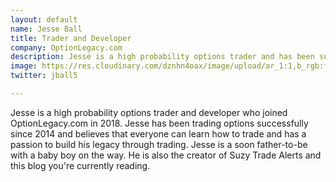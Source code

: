 ```yaml
---
layout: default
name: Jesse Ball
title: Trader and Developer
company: OptionLegacy.com
description: Jesse is a high probability options trader and has been successfully trading options since 2014.
image: https://res.cloudinary.com/dznhn4oax/image/upload/ar_1:1,b_rgb:ffffff,bo_5px_solid_rgb:ffffff,c_fill,g_auto,r_max/v1549178360/jesseprofile.png
twitter: jball5

---
```

Jesse is a high probability options trader and developer who joined OptionLegacy.com in 2018. Jesse has been trading options successfully since 2014 and believes that everyone can learn how to trade and has a passion to build his legacy through trading. Jesse is a soon father-to-be with a baby boy on the way. He is also the creator of Suzy Trade Alerts and this blog you're currently reading.
